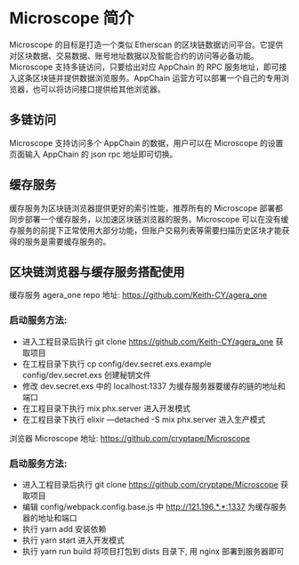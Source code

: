 # Microscope 简介

Microscope 的目标是打造一个类似 Etherscan 的区块链数据访问平台。它提供对区块数据、交易数据、账号地址数据以及智能合约的访问等必备功能。Microscope 支持多链访问，只要给出对应 AppChain 的 RPC 服务地址，即可接入这条区块链并提供数据浏览服务。AppChain 运营方可以部署一个自己的专用浏览器，也可以将访问接口提供给其他浏览器。

## 多链访问

Microscope 支持访问多个 AppChain 的数据，用户可以在 Microscope 的设置页面输入 AppChain 的 json rpc 地址即可切换。

## 缓存服务

缓存服务为区块链浏览器提供更好的索引性能，推荐所有的 Microscope 部署都同步部署一个缓存服务，以加速区块链浏览器的服务。Microscope 可以在没有缓存服务的前提下正常使用大部分功能，但账户交易列表等需要扫描历史区块才能获得的服务是需要缓存服务的。

## 区块链浏览器与缓存服务搭配使用

缓存服务 agera_one repo 地址: https://github.com/Keith-CY/agera_one

### 启动服务方法:

- 进入工程目录后执行 git clone https://github.com/Keith-CY/agera_one 获取项目
- 在工程目录下执行 cp config/dev.secret.exs.example config/dev.secret.exs 创建秘钥文件
- 修改 dev.secret.exs 中的 localhost:1337 为缓存服务器要缓存的链的地址和端口
- 在工程目录下执行 mix phx.server 进入开发模式
- 在工程目录下执行 elixir —detached -S mix phx.server 进入生产模式

浏览器 Microscope 地址: https://github.com/cryptape/Microscope

### 启动服务方法:

- 进入工程目录后执行 git clone https://github.com/cryptape/Microscope 获取项目
- 编辑 config/webpack.config.base.js 中 http://121.196.*.*:1337 为缓存服务器的地址和端口
- 执行 yarn add 安装依赖
- 执行 yarn start 进入开发模式
- 执行 yarn run build 将项目打包到 dists 目录下, 用 nginx 部署到服务器即可
